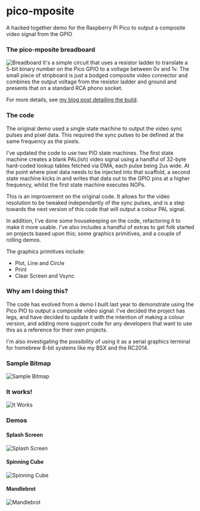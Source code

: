 # pico-mposite
A hacked together demo for the Raspberry Pi Pico to output a composite video signal from the GPIO

### The pico-mposite breadboard
![Breadboard](https://github.com/breakintoprogram/pico-mposite/blob/main/images/breadboard.jpeg)
It's a simple circuit that uses a resistor ladder to translate a 5-bit binary number on the Pico GPIO to a voltage between 0v and 1v. The small piece of stripboard is just a bodged composite video connector and combines the output voltage from the resistor ladder and ground and presents that on a standard RCA phono socket.

For more details, see [my blog post detailing the build](http://www.breakintoprogram.co.uk/projects/pico/composite-video-on-the-raspberry-pi-pico).

### The code
The original demo used a single state machine to output the video sync pulses and pixel data. This required the sync pulses to be defined
at the same frequency as the pixels.

I've updated the code to use two PIO state machines. The first state machine creates a blank PAL(ish) video signal using a handful of 32-byte hard-coded lookup tables fetched via DMA, each pulse being 2us wide. At the point where pixel data needs to be injected into that scaffold, a second state machine kicks in and writes that data out to the GPIO pins at a higher frequency, whilst the first state machine executes NOPs.

This is an improvement on the original code. It allows for the video resolution to be tweaked independantly of the sync pulses, and is a step towards the next version of this code that will output a colour PAL signal.

In addition, I've done some housekeeping on the code, refactoring it to make it more usable. I've also includes a handful of extras to get folk started on projects based upon this; some graphics primitives, and a couple of rolling demos.

The graphics primitives include:

- Plot, Line and Circle
- Print
- Clear Screen and Vsync

### Why am I doing this?
The code has evolved from a demo I built last year to demonstrate using the Pico PIO to output a composite video signal. I've decided the project has legs, and have decided to update it with the intention of making a colour version, and adding more support code for any developers that want to use this as a reference for their own projects.

I'm also investigating the possibility of using it as a serial graphics terminal for homebrew 8-bit systems like my BSX and the RC2014.

### Sample Bitmap
![Sample Bitmap](https://github.com/breakintoprogram/pico-mposite/blob/main/images/bitmap.png)

### It works!
![It Works](https://github.com/breakintoprogram/pico-mposite/blob/main/images/video_output.jpeg)

### Demos

#### Splash Screen
![Splash Screen](https://github.com/breakintoprogram/pico-mposite/blob/main/images/demo_splash.jpeg)

#### Spinning Cube
![Spinning Cube](https://github.com/breakintoprogram/pico-mposite/blob/main/images/demo_cube.jpeg)

#### Mandlebrot
![Mandlebrot](https://github.com/breakintoprogram/pico-mposite/blob/main/images/demo_mandlebrot.jpeg)
